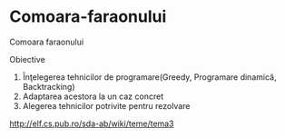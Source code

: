 # Comoara-faraonului

Comoara faraonului

Obiective
1. Înţelegerea tehnicilor de programare(Greedy, Programare dinamică, Backtracking)
2. Adaptarea acestora la un caz concret
3. Alegerea tehnicilor potrivite pentru rezolvare

http://elf.cs.pub.ro/sda-ab/wiki/teme/tema3
